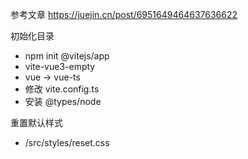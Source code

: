参考文章
https://juejin.cn/post/6951649464637636622

初始化目录
+ npm init @vitejs/app
+ vite-vue3-empty
+ vue -> vue-ts
+ 修改 vite.config.ts
+ 安装 @types/node

重置默认样式
+ /src/styles/reset.css

